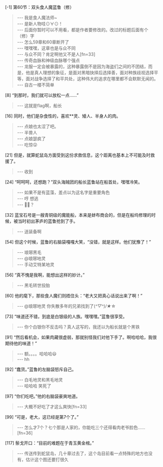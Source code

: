 
[-1] 第60节：双头食人魔蓝鲁（修）
>--- 我是食人魔法师~<br>
>--- 是新人物哇⊙∀⊙！<br>
>--- 后面你暂时可以不用看，都是作者要修改的。改过的标题后面有个（修）字<br>
>--- 怎么59章和60章断开了<br>
>--- 嘿嘿嘿，这章也是与众不同<br>
>--- 与众不同？肯定啊他又不是人[fn=33]<br>
>--- 传奇血脉和神级血脉哪个强点<br>
>--- 龙服一定会被暴露的，这种暴露倒不是因为海盗们之间的不团结，而是，他是真人理想的象征，是面对黑暗抉择后选择善，面对种族歧视选择平等，面对战争选择了和平共处，这种伟大的追求在哪里都不会默默无闻的。<br>
>--- 自古一楼不简单<br>

[8] “到那时，我们就可以放松一点……”
>--- 这就是flag啊，船长<br>

[16] 同时，他们是杂食性的，喜欢**灵、矮人、半身人的肉。
>--- 点娘也太涩了吧。<br>
>--- 半兽人<br>
>--- 点娘瑟疯了<br>
>--- 吃惊😲<br>

[21] 但是，就算蛇鼠岛方面受到这份求救信息，这个距离也基本上不可能及时救援了。
>--- 收到<br>

[24] “呵呵呵，还想跑？”双头海贼团的船长蓝鲁站在船首处，嘿嘿冷笑。
>--- 如果不是有蓝藻，差点以为这名字是重要角色<br>
>--- 哼 想逃<br>
>--- 🤔🍑？<br>

[32] 蓝宝石号是一艘青铜级的魔能船，本来是蚌布商会的，但是在船坞修理的时候，被当时初出茅庐的蓝鲁抢到了手。
>--- 送装备啊<br>

[54] 但这个时候，蓝鲁的右脑袋嘎嘎大笑，“没错，就是这样。他们犹豫了！”
>--- 琅琊黑毛<br>
>--- @琅琊地灵<br>
>--- 手动艾特某地灵<br>

[56] “真不愧是我啊，能想出这样的妙计。”
>--- 黑毛转世投胎<br>

[60] 他的麾下，那些食人魔们则捂住头：“老大又把真心话说出来了啊！”
>--- @琅琊地灵 你失散多年的兄弟找到了(*^▽^)/★*☆<br>

[73] “味道还不错，到底是白银级的人族。嘿嘿嘿。”蓝鲁很享受。
>--- 你个白银你不反击吗？真人这写的，我还以为船长就是个黑铁<br>

[91] “然后看机会，如果肉藏很虚弱，那就别怪我们对他下手了。啊哈哈哈，我很期待他的味道！”
>--- 额。。。。哈哈哈😃<br>
>--- hh<br>

[92] “蠢货。”蓝鲁的左脑袋怒斥自己。
>--- 白毛地灵和黑毛地灵<br>
>--- 哈哈哈  笑死了<br>

[97] “你们吃吧。”他的右脑袋豪爽地道。
>--- 大概不好吃了才这么爽快[fn=33]<br>

[99] “可是，老大，这已经是第7个了。”
>--- 怎么才7个？七个那是人家的，你能吃三个还得看肉老爷脸色……[fn=36]<br>

[117] 鬃戈开口：“目前的难题在于青玉黄金棺。”
>--- 传送传到蛇鼠岛，几十章过去了，这个岛目前看一点特殊的地方也没有，估计这个图还要打很久<br>
